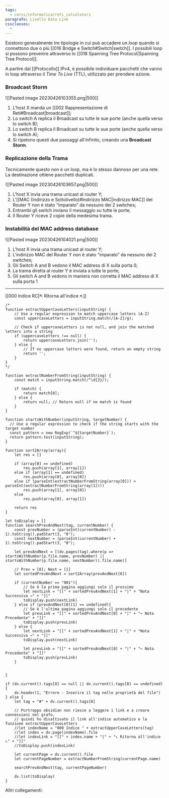 ```yaml
---
tags:
  - corsi/informatica/reti_calcolatori
paragrafo: Livello Data Link
cssclasses:
  - 
---
```

Esistono generalmente tre tipologie in cui può accadere un *loop* quando si connettono due o più [[016 Bridge e Switch#Switch|switch]].
I possibili loop si possono prevenire attraverso lo [[018 Spanning Tree Protocol|Spanning Tree Protocol]].

A partire dal [[Protocollo]] IPv4, è possibile individuare pacchetti che vanno in loop attraverso il *Time To Live* (TTL), utilizzato per prendere azione.

### Broadcast Storm
![[Pasted image 20230426103355.png|500]]
1. L'host X manda un [[002 Rappresentazione di Reti#Broadcast|broadcast]];
2. Lo switch A replica il Broadcast su tutte le sue porte (anche quella verso lo switch B);
3. Lo switch B replica il Broadcast su tutte le sue porte (anche quella verso lo switch A);
4. Si ripetono questi due passaggi all'infinito, creando una **Broadcast Storm**.

### Replicazione della Trama
Tecnicamente questo non è un loop, ma è lo stesso dannoso per una rete.
La destinazione ottiene pacchetti duplicati.

![[Pasted image 20230426103657.png|500]]

1. L'host X invia una trama unicast al router Y;
2. L'[[MAC (Indirizzo e Sottolivello)#Indirizzo MAC|indirizzo MAC]] del Router Y non è stato “imparato” da nessuno dei 2 switches;
3. Entrambi gli switch inviano il messaggio su tutte le porte;
4. Il Router Y riceve 2 copie della medesima trama.

### Instabilità del MAC address database
![[Pasted image 20230426104021.png|500]]
1. L'host X invia una trama unicast al router Y;
2. L'indirizzo MAC del Router Y non è stato “imparato” da nessuno dei 2 switches;
3. Gli Switch A and B vedono il MAC address di X sulla porta 0;
4. La trama diretta al router Y è inviata a tutte le porte;
5. Gli switch A and B vedono in maniera non corretta il MAC address di X sulla porta 1

___
[[000 Indice RC|↖ Ritorna all'indice ↖]]
```dataviewjs
/*
function extractUpperCaseLetters(inputString) {
	// Use a regular expression to match uppercase letters (A-Z)
	const uppercaseLetters = inputString.match(/[A-Z]/g);
	
	// Check if uppercaseLetters is not null, and join the matched letters into a string
	if (uppercaseLetters !== null) {
		return uppercaseLetters.join('');
	} else {
	    // If no uppercase letters were found, return an empty string
	    return '';
	}
}
*/

function extractNumberFromString(inputString) {
	const match = inputString.match(/^\d{3}/);
	
	if (match) {
		return match[0];
	} else {
		return null; // Return null if no match is found
	}
}

function startsWithNumber(inputString, targetNumber) {
  // Use a regular expression to check if the string starts with the target number
  const pattern = new RegExp(`^${targetNumber}`);
  return pattern.test(inputString);
}

function sort2Array(array){
	let res = []
	
	if (array[0] == undefined)
		res.push(array[1], array[1])
	else if (array[1] == undefined)
		res.push(array[0], array[0])
	else if (parseInt(extractNumberFromString(array[0])) > parseInt(extractNumberFromString(array[1])))
		res.push(array[1], array[0])
	else
		res.push(array[0], array[1])
	
	return res
}

let toDisplay = []
function searchPrevAndNext(tag, currentNumber) {
	const prevNumber = (parseInt(currentNumber) - 1).toString().padStart(3, "0");
	const nextNumber = (parseInt(currentNumber) + 1).toString().padStart(3, "0");
	
	let prevAndNext = [(dv.pages(tag).where(p => startsWithNumber(p.file.name, prevNumber) || startsWithNumber(p.file.name, nextNumber)).file.name)]
	
	// Prev = [0]; Next = [1]
	let sortedPrevAndNext = sort2Array(prevAndNext[0])
	
	if (currentNumber == "001"){ 
		// Se è la prima pagina aggiungi solo il prossimo
		let nextLink = "[[" + sortedPrevAndNext[1] + "|" + "Nota Successiva →" + "]]"
		toDisplay.push(nextLink)
	} else if (prevAndNext[0][1] == undefined){
		// Se è l'ultima pagina aggiungi solo il precedente
		let prevLink = "[[" + sortedPrevAndNext[0] + "|" + "← Nota Precedente" + "]]"
		toDisplay.push(prevLink)
	} else {
		let nextLink = "[[" + sortedPrevAndNext[1] + "|" + "Nota Successiva →" + "]]"
		toDisplay.push(nextLink)
		
		let prevLink = "[[" + sortedPrevAndNext[0] + "|" + "← Nota Precedente" + "]]"
		toDisplay.push(prevLink)
	}
	
	
}

if (dv.current().tags[0] == null || dv.current().tags[0] == undefined){
	dv.header(1, "Errore - Inserire il tag nelle proprietà del file")
} else {
	let tag = "#" + dv.current().tags[0]

	// Purtroppo obsidian non riesce a leggere i link e a creare connessioni nel grafo,
	// quindi ho disattivato il link all'indice automatico e la funzione extractUpperCaseLetters
	//let indexName = "000 Indice " + extractUpperCaseLetters(tag)
	//let index = dv.page(indexName).file
	//let indexLink = "[[" + index.name + "|" + "↖ Ritorna all'indice ↖" + "]]"
	//toDisplay.push(indexLink)
	
	let currentPage = dv.current().file
	let currentPageNumber = extractNumberFromString(currentPage.name)
	
	searchPrevAndNext(tag, currentPageNumber)
	
	dv.list(toDisplay)
}
```

Altri collegamenti: 